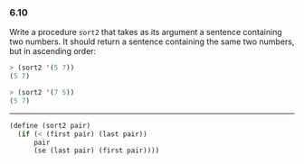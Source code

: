 ### 6.10

Write a procedure `sort2` that takes as its argument a sentence containing two numbers. It should return a sentence containing the same two numbers, but in ascending order:

~~~ scheme
> (sort2 '(5 7))
(5 7)

> (sort2 '(7 5))
(5 7)
~~~

***

~~~ scheme
(define (sort2 pair)
  (if (< (first pair) (last pair))
      pair
      (se (last pair) (first pair))))
~~~